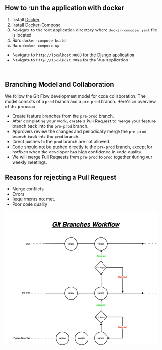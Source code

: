 
## How to run the application with docker

1. Install [Docker](https://www.docker.com/products/docker-desktop/)
2. Install [Docker-Compose](https://docs.docker.com/compose/install/)
3. Navigate to the root application directory where `docker-compose.yaml` file is located
4. Run: `docker-compose build`
5. Run: `docker-compose up`

- Navigate to `http://localhost:8000` for the Django application
- Navigate to `http://localhost:8080` for the Vue application


<br/>

## Branching Model and Collaboration

We follow the Git Flow development model for code collaboration. The model consists of a `prod` branch and a `pre-prod` branch. Here's an overview of the process:

- Create feature branches from the `pre-prod` branch.
- After completing your work, create a Pull Request to merge your feature branch back into the `pre-prod` branch.
- Approvers review the changes and periodically merge the `pre-prod` branch back into the `prod` branch.
- Direct pushes to the `prod` branch are not allowed.
- Code should not be pushed directly to the `pre-prod` branch, except for hotfixes when the developer has high confidence in code quality.
- We will merge Pull Requests from `pre-prod` to `prod` together during our weekly meetings.

## Reasons for rejecting a Pull Request

- Merge conflicts.
- Errors
- Requirments not met.
- Poor code quality


![](./images/git_workflow.png)
